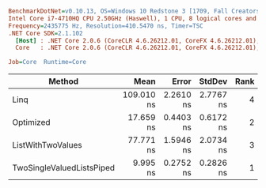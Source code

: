 ``` ini

BenchmarkDotNet=v0.10.13, OS=Windows 10 Redstone 3 [1709, Fall Creators Update] (10.0.16299.309)
Intel Core i7-4710HQ CPU 2.50GHz (Haswell), 1 CPU, 8 logical cores and 4 physical cores
Frequency=2435775 Hz, Resolution=410.5470 ns, Timer=TSC
.NET Core SDK=2.1.102
  [Host] : .NET Core 2.0.6 (CoreCLR 4.6.26212.01, CoreFX 4.6.26212.01), 64bit RyuJIT
  Core   : .NET Core 2.0.6 (CoreCLR 4.6.26212.01, CoreFX 4.6.26212.01), 64bit RyuJIT

Job=Core  Runtime=Core  

```
|                    Method |       Mean |     Error |    StdDev | Rank |  Gen 0 | Allocated |
|-------------------------- |-----------:|----------:|----------:|-----:|-------:|----------:|
|                      Linq | 109.010 ns | 2.2610 ns | 2.7767 ns |    4 | 0.0813 |     256 B |
|                 Optimized |  17.659 ns | 0.4403 ns | 0.6172 ns |    2 | 0.0229 |      72 B |
|         ListWithTwoValues |  77.771 ns | 1.5946 ns | 2.0734 ns |    3 | 0.0407 |     128 B |
| TwoSingleValuedListsPiped |   9.995 ns | 0.2752 ns | 0.2826 ns |    1 | 0.0127 |      40 B |
